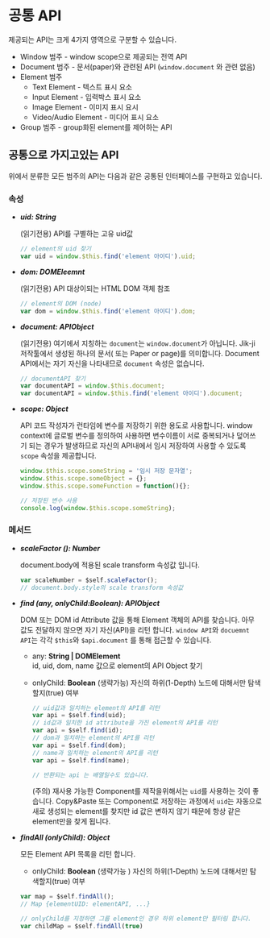 # 공통 API

제공되는 API는 크게 4가지 영역으로 구분할 수 있습니다.

* Window 범주 - window scope으로 제공되는 전역 API
* Document 범주 - 문서(paper)와 관련된 API (`window.document` 와 관련 없음)
* Element 범주
  * Text Element - 텍스트 표시 요소
  * Input Element - 입력박스 표시 요소
  * Image Element - 이미지 표시 요시
  * Video/Audio Element - 미디어 표시 요소
* Group 범주 - group화된 element를 제어하는 API

## 공통으로 가지고있는 API

위에서 분류한 모든 범주의 API는 다음과 같은 공통된 인터페이스를 구현하고 있습니다.

### 속성

*   _**uid: String**_

    (읽기전용) API를 구별하는 고유 uid값

    ```javascript
    // element의 uid 찾기
    var uid = window.$this.find('element 아이디').uid;
    ```
*   _**dom: DOMEleemnt**_

    (읽기전용) API 대상이되는 HTML DOM 객체 참조

    ```javascript
    // element의 DOM (node)
    var dom = window.$this.find('element 아이디').dom;
    ```
*   _**document: APIObject**_

    (읽기전용) 여기에서 지칭하는 `document`는 `window.document`가 아닙니다. Jik-ji 저작툴에서 생성된 하나의 문서( 또는 Paper or page)를 의미합니다. Document API에서는 자기 자신을 나타내므로 `document` 속성은 없습니다.

    ```javascript
    // documentAPI 찾기
    var documentAPI = window.$this.document;
    var documentAPI = window.$this.find('element 아이디').document;
    ```
*   _**scope: Object**_

    API 코드 작성자가 런타임에 변수를 저장하기 위한 용도로 사용합니다. window context에 글로벌 변수를 정의하여 사용하면 변수이름이 서로 중복되거나 덮어쓰기 되는 경우가 발생하므로 자신의 API내에서 임시 저장하여 사용할 수 있도록 `scope` 속성을 제공합니다.

    ```javascript
    window.$this.scope.someString = '임시 저장 문자열';
    window.$this.scope.someObject = {};
    window.$this.scope.someFunction = function(){};

    // 저장된 변수 사용
    console.log(window.$this.scope.someString);
    ```

### 메서드

*   _**scaleFactor (): Number**_

    document.body에 적용된 scale transform 속성값 입니다.

    ```javascript
    var scaleNumber = $self.scaleFactor();
    // document.body.style의 scale transform 속성값
    ```
*   _**find (any, onlyChild:Boolean): APIObject**_

    DOM 또는 DOM id Attribute 값을 통해 Element 객체의 API를 찾습니다. 아무 값도 전달하지 않으면 자기 자신(API)을 리턴 합니다. `window API`와 `docuemnt API`는 각각 `$this`와 `$api.document` 를 통해 접근할 수 있습니다.

    * any: **String | DOMElement** \
      id, uid, dom, name 값으로 element의 API Object 찾기   &#x20;
    *   onlyChild: **Boolean**  (생략가능) 자신의 하위(1-Depth) 노드에 대해서만 탐색할지(true) 여부       &#x20;

        ```javascript
        // uid값과 일치하는 element의 API를 리턴
        var api = $self.find(uid);
        // id값과 일치한 id attribute을 가진 element의 API를 리턴
        var api = $self.find(id);
        // dom과 일치하는 element의 API를 리턴
        var api = $self.find(dom);
        // name과 일치하는 element의 API를 리턴
        var api = $self.find(name);

        // 반환되는 api 는 배열일수도 있습니다. 
        ```

        (주의) 재사용 가능한 Component를 제작을위해서는 `uid`를 사용하는 것이 좋습니다. Copy\&Paste 또는 Component로 저장하는 과정에서 `uid`는 자동으로 새로 생성되는 element를 찾지만 id 값은 변하지 않기 때문에 항상 같은 element만을 찾게 됩니다.
*   _**findAll (onlyChild): Object**_

    모든 Element API 목록을 리턴 합니다.

    * onlyChild: **Boolean**  (생략가능 ) 자신의 하위(1-Depth) 노드에 대해서만 탐색할지(true) 여부  &#x20;

    ```javascript
    var map = $self.findAll();
    // Map {elementUID: elementAPI, ...}

    // onlyChild를 지정하면 그룹 element인 경우 하위 element만 필터링 합니다. 
    var childMap = $self.findAll(true)
    ```

